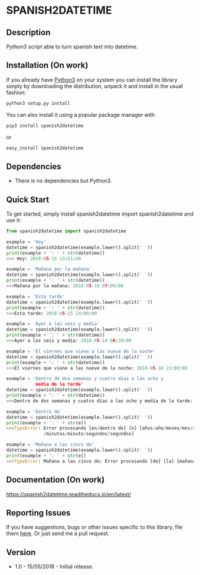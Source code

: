 # SPANISH2DATETIME

## Description
Python3 script able to turn spanish text into datetime.

## Installation (On work)

If you already have [Python3](http://www.python.org/) on your system you can install the library simply by downloading
the distribution, unpack it and install in the usual fashion:

```bash
python3 setup.py install
```

You can also install it using a popular package manager with

```bash
pip3 install spanish2datetime
```

or

```bash
easy_install spanish2datetime
```

## Dependencies

- There is no dependencies but Python3.

## Quick Start

To get started, simply install spanish2datetime import spanish2datetime and use it:
```python
from spanish2datetime import spanish2datetime

example = 'Hoy'
datetime = spanish2datetime(example.lower().split(' '))
print(example + ': ' + str(datetime))
>>> Hoy: 2018-05-15 13:51:48

example = 'Mañana por la mañana'
datetime = spanish2datetime(example.lower().split(' '))
print(example + ': ' + str(datetime))
>>>Mañana por la mañana: 2018-05-16 07:00:00

example = 'Esta tarde'
datetime = spanish2datetime(example.lower().split(' '))
print(example + ': ' + str(datetime))
>>>Esta tarde: 2018-05-15 14:00:00

example = 'Ayer a las seis y media'
datetime = spanish2datetime(example.lower().split(' '))
print(example + ': ' + str(datetime))
>>>Ayer a las seis y media: 2018-05-14 06:30:00

example = 'El viernes que viene a las nueve de la noche'
datetime = spanish2datetime(example.lower().split(' '))
print(example + ': ' + str(datetime))
>>>El viernes que viene a las nueve de la noche: 2018-05-18 21:00:00

example = 'Dentro de dos semanas y cuatro días a las ocho y
           media de la tarde'
datetime = spanish2datetime(example.lower().split(' '))
print(example + ': ' + str(datetime))
>>>Dentro de dos semanas y cuatro días a las ocho y media de la tarde: 2018-06-02 20:30:00

example = 'Dentro de'
datetime = spanish2datetime(example.lower().split(' '))
print(example + ': ' + str(e))
>>>TypeError: Error procesando [en/dentro de] [n] [años/año/meses/mes/semanas/semana/días/día/horas/hora
              /minutos/minuto/segundos/segundos]

example = 'Mañana a las cinco de'
datetime = spanish2datetime(example.lower().split(' '))
print(example + ': ' + str(e))
>>>TypeError: Mañana a las cinco de: Error procesando [de] [la] [mañana/tarde/noche]
```
## Documentation (On work)

https://spanish2datetime.readthedocs.io/en/latest/

## Reporting Issues

If you have suggestions, bugs or other issues specific to this library, file them [here](https://github.com/WolfyLPDC/spanish2datetime/issues). Or just send me a pull request.

## Version

- 1.0 - 15/05/2018 - Initial release.

